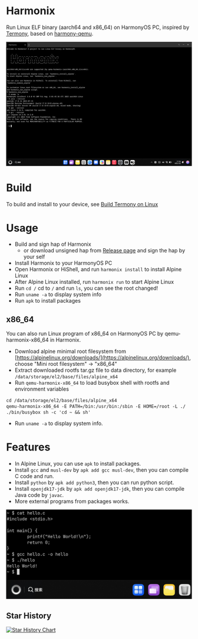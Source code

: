 # Harmonix

Run Linux ELF binary (aarch64 and x86_64) on HarmonyOS PC, inspired by [Termony](https://github.com/TermonyHQ/Termony), based on [harmony-qemu](https://github.com/hackeris/harmony-qemu).

![Run in Harmonix](./docs/images/screen_202508211135.jpg)

# Build

To build and install to your device, see [Build Termony on Linux](https://github.com/TermonyHQ/Termony?tab=readme-ov-file#usage-if-you-are-a-linux-user)

# Usage

- Build and sign hap of Harmonix
  - or download unsigned hap from [Release page](https://github.com/hackeris/Harmonix/releases) and sign the hap by your self
- Install Harmonix to your HarmonyOS PC
- Open Harmonix or HiShell, and run `harmonix install` to install Alpine Linux
- After Alpine Linux installed, run `harmonix run` to start Alpine Linux
- Run `cd /` cd to `/` and run `ls`, you can see the root changed!
- Run `uname -a` to display system info
- Run `apk` to install packages 

## x86_64

You can also run Linux program of x86_64 on HarmonyOS PC by qemu-harmonix-x86_64 in Harmonix.

- Download alpine minimal root filesystem from [https://alpinelinux.org/downloads/](https://alpinelinux.org/downloads/), choose "Mini root filesystem" -> "x86_64"  
- Extract downloaded rootfs tar.gz file to data directory, for example `/data/storage/el2/base/files/alpine_x64`
- Run `qemu-harmonix-x86_64` to load busybox shell with rootfs and environment variables
```shell
cd /data/storage/el2/base/files/alpine_x64
qemu-harmonix-x86_64 -E PATH=/bin:/usr/bin:/sbin -E HOME=/root -L ./ ./bin/busybox sh -c 'cd ~ && sh'
```
- Run `uname -a` to display system info.

# Features

- In Alpine Linux, you can use `apk` to install packages.
- Install `gcc` and `musl-dev` by `apk add gcc musl-dev`, then you can compile C code and run.
- Install `python` by `apk add python3`, then you can run python script.
- Install `openjdk17-jdk` by `apk add openjdk17-jdk`, then you can compile Java code by `javac`.
- More external programs from packages works.

![GCC compiles Hello World](docs/images/screen_202507192010.png)

## Star History

[![Star History Chart](https://api.star-history.com/svg?repos=hackeris/harmonix&type=Date)](https://www.star-history.com/#hackeris/harmonix&Date)
